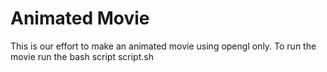 # Animated Movie
This is our effort to make an animated movie using opengl only.
To run the movie run the bash script script.sh